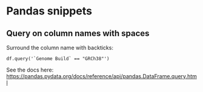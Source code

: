 # Pandas snippets

## Query on column names with spaces
Surround the column name with backticks:
```
df.query('`Genome Build` == "GRCh38"')
```
See the docs here: https://pandas.pydata.org/docs/reference/api/pandas.DataFrame.query.html